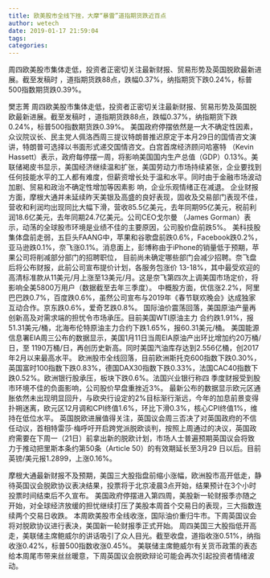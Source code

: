 ```yaml
---
title: 欧美股市全线下挫，大摩“暴雷”道指期货跌近百点
author: wetech
date: 2019-01-17 21:59:04
tags: 
categories: 
---
```

周四欧美股市集体走低，投资者正密切关注最新财报、贸易形势及英国脱欧最新进展。截至发稿时 ，道指期货跌88点，跌幅0.37%，纳指期货下跌0.24%，标普500指数期货跌0.39%。
<!-- more -->
樊志菁
周四欧美股市集体走低，投资者正密切关注最新财报、贸易形势及英国脱欧最新进展。截至发稿时 ，道指期货跌88点，跌幅0.37%，纳指期货下跌0.24%，标普500指数期货跌0.39%。
美国政府停摆依然是一大不确定性因素，众议院议长、民主党人佩洛西周三提议特朗普推迟原定于本月29日的国情咨文演讲，特朗普可选择以书面形式递交国情咨文。白宫首席经济顾问哈塞特 （Kevin Hassett）表示，政府每停摆一周，将影响美国国内生产总值（GDP）0.13%。美联储褐皮书显示，美国经济继续温和扩张，美国劳动力市场持续紧张，企业要找到任何技能水平的工人都有难度，但薪资增长处于温和水平。同时由于金融市场波动加剧、贸易和政治不确定性增加等因素影 响，企业乐观情绪正在减退。
企业财报方面，摩根大通并未延续昨天美银及高盛的良好表现，固收及交易部门表现不佳，营收和利润均出现同比大幅下滑，营收85.5亿美元，去年同期95亿美元，税前利润18.6亿美元，去年同期24.7亿美元。公司CEO戈尔曼 （James Gorman）表示，动荡的全球股市环境是业绩不佳的主要原因，公司股价盘前跌5%。
美科技股集体盘前走弱，五巨头FAANG中，苹果和谷歌盘前跌0.6%，Facebook跌0.2%，亚马逊跌0.1%，奈飞涨0.1%。消息面上，彭博称由于iPhone的销量低于预期，苹果公司将削减部分部门的招聘职位， 目前尚未确定哪些部门会减少招聘。奈飞盘后将公布财报，此前公司宣布提价计划，各服务包涨价 13-18%，其中最受欢迎的高清标准款从11美元/月上涨至13美元/月。这是奈飞第四次上调美国市场定价，将影响全美5800万用户（数据截至去年三季度）。
中概股方面，优信涨2.2%，阿里巴巴跌0.7%，百度跌0.6%，虽然公司宣布与2019年《春节联欢晚会》达成独家互动合作。京东跌0.6%，爱奇艺跌0.8%。
国际油价震荡回落，美国原油产量再创新高及对需求端的担忧令市场承压。目前美国WTI原油主力 合约跌1.91%，报51.31美元/桶，北海布伦特原油主力合约下跌1.65%，报60.31美元/桶。
美国能源信息署EIA周三公布的数据显示，美国1月11日当周EIA原油产出环比增加约20万桶/日，至 1190万桶/日，再创历史新高。同时美国汽油库存达到2.556亿桶，创2017年2月以来最高水平。
欧洲股市全线回落，目前欧洲斯托克600指数下跌0.30%，英国富时100指数下跌0.83%，德国DAX30指数下跌0.33%，法国CAC40指数下跌0.52%。欧洲银行股承压，板块下跌0.6%。法国兴业银行称四 季度财报受到股市环境不佳的负面影响，公司股价早盘重挫近3%。
最新公布的数据显示欧元区通胀依然未出现明显回升，与欧央行设定的2%目标渐行渐远，今年的加息前景变得扑朔迷离，欧元区12月调和CPI终值1.6%，环比下滑0.3%，核心CPI终值1%，维持在低位水平。
英国脱欧进展值得关注，英国议会周三否决了对英国政府的不信任动议，首相特雷莎·梅呼吁开启跨党派脱欧谈判，按照上周通过的决议，英国政府需要在下周一（21日）前拿出新的脱欧计划，市场人士普遍预期英国议会将致力于推动把里斯本条约第50条（Article 50）的有效期延长至3月29 日以后。目前英镑/美元报1.2899，上涨0.16%。
 
 
摩根大通最新财报不及预期，美国三大股指盘前缩小涨幅，欧洲股市高开低走，静待英国议会脱欧协议表决结果，投票将于北京凌晨3点开始，结果预计在3个小时投票时间结束后不久宣布。
美国政府停摆进入第四周，美股新一轮财报季亦随之开始，对全球经济放缓的担忧继续打压了美股本周首个交易日的表现，三大指数连续两个交易日收跌。
本周欧美股市全线收涨，国际油价重归牛市。下周英国议会将对脱欧协议进行表决，美国新一轮财报季正式开始。
周四美国三大股指低开高走，美联储主席鲍威尔的讲话吸引了众人目光。截至收盘，道指收涨0.51%，纳指收涨0.42%，标普500指数收涨0.45%。
美联储主席鲍威尔有关货币政策的表态给本周尾市带来丝丝暖意，下周英国议会脱欧辩论可能会再次引起投资者情绪波动。
